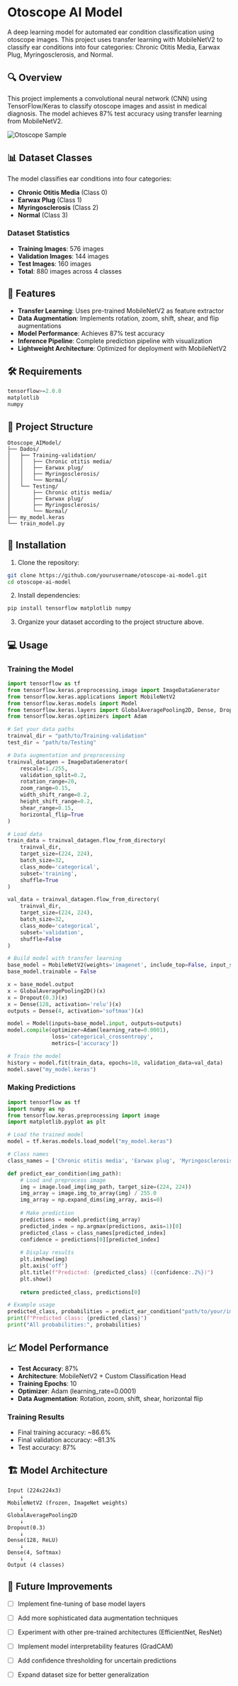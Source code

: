 # Otoscope AI Model

A deep learning model for automated ear condition classification using otoscope images. This project uses transfer learning with MobileNetV2 to classify ear conditions into four categories: Chronic Otitis Media, Earwax Plug, Myringosclerosis, and Normal.


## 🔍 Overview

This project implements a convolutional neural network (CNN) using TensorFlow/Keras to classify otoscope images and assist in medical diagnosis. The model achieves 87% test accuracy using transfer learning from MobileNetV2.

![Otoscope Sample](https://github.com/user-attachments/assets/038f73bb-57cc-49d8-8315-4d4b77674813)



## 📊 Dataset Classes

The model classifies ear conditions into four categories:

- **Chronic Otitis Media** (Class 0)
- **Earwax Plug** (Class 1) 
- **Myringosclerosis** (Class 2)
- **Normal** (Class 3)

### Dataset Statistics
- **Training Images**: 576 images
- **Validation Images**: 144 images  
- **Test Images**: 160 images
- **Total**: 880 images across 4 classes

## 🚀 Features

- **Transfer Learning**: Uses pre-trained MobileNetV2 as feature extractor
- **Data Augmentation**: Implements rotation, zoom, shift, shear, and flip augmentations
- **Model Performance**: Achieves 87% test accuracy
- **Inference Pipeline**: Complete prediction pipeline with visualization
- **Lightweight Architecture**: Optimized for deployment with MobileNetV2

## 🛠️ Requirements

```python
tensorflow>=2.0.0
matplotlib
numpy
```

## 📁 Project Structure

```
Otoscope_AIModel/
├── Dados/
│   ├── Training-validation/
│   │   ├── Chronic otitis media/
│   │   ├── Earwax plug/
│   │   ├── Myringosclerosis/
│   │   └── Normal/
│   └── Testing/
│       ├── Chronic otitis media/
│       ├── Earwax plug/
│       ├── Myringosclerosis/
│       └── Normal/
├── my_model.keras
└── train_model.py
```

## 🔧 Installation

1. Clone the repository:
```bash
git clone https://github.com/yourusername/otoscope-ai-model.git
cd otoscope-ai-model
```

2. Install dependencies:
```bash
pip install tensorflow matplotlib numpy
```

3. Organize your dataset according to the project structure above.

## 💻 Usage

### Training the Model

```python
import tensorflow as tf
from tensorflow.keras.preprocessing.image import ImageDataGenerator
from tensorflow.keras.applications import MobileNetV2
from tensorflow.keras.models import Model
from tensorflow.keras.layers import GlobalAveragePooling2D, Dense, Dropout
from tensorflow.keras.optimizers import Adam

# Set your data paths
trainval_dir = "path/to/Training-validation"
test_dir = "path/to/Testing"

# Data augmentation and preprocessing
trainval_datagen = ImageDataGenerator(
    rescale=1./255, 
    validation_split=0.2, 
    rotation_range=20,
    zoom_range=0.15,
    width_shift_range=0.2,
    height_shift_range=0.2,
    shear_range=0.15,
    horizontal_flip=True
)

# Load data
train_data = trainval_datagen.flow_from_directory(
    trainval_dir,
    target_size=(224, 224),
    batch_size=32,
    class_mode='categorical',
    subset='training',
    shuffle=True
)

val_data = trainval_datagen.flow_from_directory(
    trainval_dir,
    target_size=(224, 224),
    batch_size=32,
    class_mode='categorical',
    subset='validation',
    shuffle=False
)

# Build model with transfer learning
base_model = MobileNetV2(weights='imagenet', include_top=False, input_shape=(224, 224, 3))
base_model.trainable = False

x = base_model.output
x = GlobalAveragePooling2D()(x)
x = Dropout(0.3)(x)
x = Dense(128, activation='relu')(x)
outputs = Dense(4, activation='softmax')(x)

model = Model(inputs=base_model.input, outputs=outputs)
model.compile(optimizer=Adam(learning_rate=0.0001), 
              loss='categorical_crossentropy', 
              metrics=['accuracy'])

# Train the model
history = model.fit(train_data, epochs=10, validation_data=val_data)
model.save("my_model.keras")
```

### Making Predictions

```python
import tensorflow as tf
import numpy as np
from tensorflow.keras.preprocessing import image
import matplotlib.pyplot as plt

# Load the trained model
model = tf.keras.models.load_model("my_model.keras")

# Class names
class_names = ['Chronic otitis media', 'Earwax plug', 'Myringosclerosis', 'Normal']

def predict_ear_condition(img_path):
    # Load and preprocess image
    img = image.load_img(img_path, target_size=(224, 224))
    img_array = image.img_to_array(img) / 255.0
    img_array = np.expand_dims(img_array, axis=0)
    
    # Make prediction
    predictions = model.predict(img_array)
    predicted_index = np.argmax(predictions, axis=1)[0]
    predicted_class = class_names[predicted_index]
    confidence = predictions[0][predicted_index]
    
    # Display results
    plt.imshow(img)
    plt.axis('off')
    plt.title(f"Predicted: {predicted_class} ({confidence:.2%})")
    plt.show()
    
    return predicted_class, predictions[0]

# Example usage
predicted_class, probabilities = predict_ear_condition("path/to/your/image.jpg")
print(f"Predicted class: {predicted_class}")
print("All probabilities:", probabilities)
```

## 📈 Model Performance

- **Test Accuracy**: 87%
- **Architecture**: MobileNetV2 + Custom Classification Head
- **Training Epochs**: 10
- **Optimizer**: Adam (learning_rate=0.0001)
- **Data Augmentation**: Rotation, zoom, shift, shear, horizontal flip

### Training Results
- Final training accuracy: ~86.6%
- Final validation accuracy: ~81.3%
- Test accuracy: 87%

## 🏗️ Model Architecture

```
Input (224x224x3)
    ↓
MobileNetV2 (frozen, ImageNet weights)
    ↓
GlobalAveragePooling2D
    ↓
Dropout(0.3)
    ↓
Dense(128, ReLU)
    ↓
Dense(4, Softmax)
    ↓
Output (4 classes)
```


## 📝 Future Improvements

- [ ] Implement fine-tuning of base model layers
- [ ] Add more sophisticated data augmentation techniques
- [ ] Experiment with other pre-trained architectures (EfficientNet, ResNet)
- [ ] Implement model interpretability features (GradCAM)
- [ ] Add confidence thresholding for uncertain predictions
- [ ] Expand dataset size for better generalization

